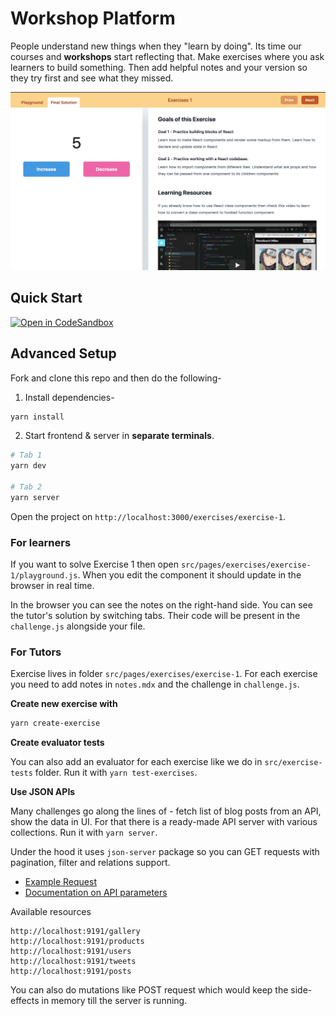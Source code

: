 # Workshop Platform
People understand new things when they "learn by doing". Its time our courses and **workshops** start reflecting that. Make exercises where you ask learners to build something. Then add helpful notes and your version so they try first and see what they missed.

![Demo](public/demo.jpg)

## Quick Start

[![Open in CodeSandbox](https://codesandbox.io/static/img/play-codesandbox.svg)](https://codesandbox.io/s/github/itaditya/workshop-platform?file=/src/pages/exercises/exercise-1/playground.js)

## Advanced Setup

Fork and clone this repo and then do the following-

1. Install dependencies-

```sh
yarn install
```

2. Start frontend & server in **separate terminals**.

```sh
# Tab 1
yarn dev

# Tab 2
yarn server
```

Open the project on `http://localhost:3000/exercises/exercise-1`.

### For learners

If you want to solve Exercise 1 then open `src/pages/exercises/exercise-1/playground.js`. When you edit the component it should update in the browser in real time.

In the browser you can see the notes on the right-hand side. You can see the tutor's solution by switching tabs. Their code will be present in the `challenge.js` alongside your file.

### For Tutors

Exercise lives in folder `src/pages/exercises/exercise-1`. For each exercise you need to add notes in `notes.mdx` and the challenge in `challenge.js`.

**Create new exercise with**

```sh
yarn create-exercise
```

**Create evaluator tests**

You can also add an evaluator for each exercise like we do in `src/exercise-tests` folder. Run it with `yarn test-exercises`.

**Use JSON APIs**

Many challenges go along the lines of - fetch list of blog posts from an API, show the data in UI. For that there is a ready-made API server with various collections. Run it with `yarn server`.

Under the hood it uses `json-server` package so you can GET requests with pagination, filter and relations support.

* [Example Request](https://workshop-platform.netlify.app/.netlify/functions/api/users?_limit=3)
* [Documentation on API parameters](https://github.com/typicode/json-server#routes)

Available resources

```
http://localhost:9191/gallery
http://localhost:9191/products
http://localhost:9191/users
http://localhost:9191/tweets
http://localhost:9191/posts
```


You can also do mutations like POST request which would keep the side-effects in memory till the server is running.
